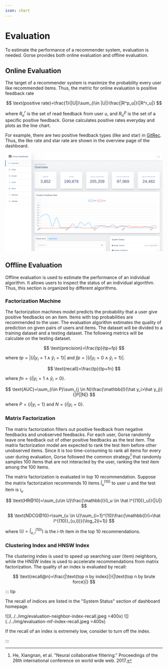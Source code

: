 ```yaml
---
icon: chart
---
```

# Evaluation

To estimate the performance of a recommender system, evaluation is needed. Gorse provides both online evaluation and offline evaluation.

## Online Evaluation

The target of a recommender system is maximize the probability every user like recommended items. Thus, the metric for online evaluation is positive feedback rate

$$
\text{positive rate}=\frac{1}{|U|}\sum_{i\in |U|}\frac{|R^p_u|}{|R^r_u|}
$$

where $R^r_u$ is the set of read feedback from user $u$, and $R^p_U$ is the set of a specific positive feedback. Gorse calculates positive rates everyday and plots as the line chart.

For example, there are two positive feedback types (like and star) in [GitRec](https://gitrec.gorse.io/#/). Thus, the like rate and star rate are shown in the overview page of the dashboard.

![](../../img/dashboard-overview.png)

## Offline Evaluation

Offline evaluation is used to estimate the performance of an individual algorithm. It allows users to inspect the status of an individual algorithm. Thus, this section is organized by different algorithms.

### Factorization Machine

The factorization machines model predicts the probability that a user give positive feedbacks on an item. Items with top probabilities are recommended to the user. The evaluation algorithm estimates the quality of prediction on given pairs of users and items. The dataset will be divided to a training dataset and a testing dataset. The following metrics will be calculate on the testing dataset.

$$
\text{precision}=\frac{tp}{tp+fp}
$$

where $tp=|\{i|y_i=1\wedge\hat y_i=1\}|$ and $fp=|\{i|y_i=0\wedge \hat y_i=1\}|$.

$$
\text{recall}=\frac{tp}{tp+fn}
$$

where $fn=\{i|y_i=1\wedge \hat y_i=0\}$.

$$
\text{AUC}=\sum_{i\in P}\sum_{j \in N}\frac{\mathbb{I}(\hat y_i>\hat y_j)}{|P||N|}
$$

where $P=\{i|y_i=1\}$ and $N=\{i|y_i=0\}$.

### Matrix Factorization

The matrix factorization filters out positive feedback from negative feedbacks and unobserved feedbacks. For each user, Gorse randomly leave one feedback out of other positive feedbacks as the test item. The matrix factorization model are expected to rank the test item before other unobserved items. Since it is too time-consuming to rank all items for every user during evaluation, Gorse followed the common strategy[^1] that randomly samples 100 items that are not interacted by the user, ranking the test item among the 100 items. 

The matrix factorization is evaluated in top 10 recommendation. Suppose the matrix factorization recommends 10 items $\hat I^{(10)}_u$ to user $u$ and the test item is $i_u$

$$
\text{HR@10}=\sum_{u\in U}\frac{\mathbb{I}(i_u \in \hat I^{(10)}_u)}{|U|}
$$

$$
\text{NDCG@10}=\sum_{u \in U}\sum_{i=1}^{10}\frac{\mathbb{I}(i=\hat I^{(10)}_{u,i})}{\log_2(i+1)}
$$

where $\mathbb{I}(i=\hat I^{(10)}_{u,i})$ is the $i$-th item in the top 10 recommendations.

### Clustering Index and HNSW Index

The clustering index is used to speed up searching user (item) neighbors, while the HNSW index is used to accelerate recommendations from matrix factorization. The quality of an index is evaluated by recall:

$$
\text{recall@n}=\frac{|\text{top n by index}|}{|\text{top n by brute force}|}
$$

::: tip

The recall of indices are listed in the "System Status" section of dashboard homepage.

![](../../img/evaluation-neighbor-index-recall.jpeg =400x)
![](../../img/evaluation-mf-index-recall.jpeg =400x)

If the recall of an index is extremely low, consider to turn off the index.

:::

[^1]: He, Xiangnan, et al. "Neural collaborative filtering." Proceedings of the 26th international conference on world wide web. 2017.
